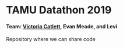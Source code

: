 # TAMU Datathon 2019
#### Team: [Victoria Catlett](https://github.com/vcatlett), Evan Meade, and Levi
Repository where we can share code
